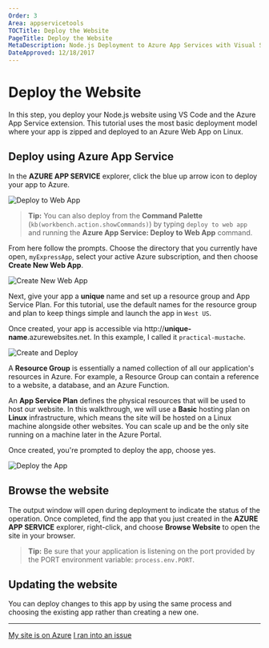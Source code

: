```yaml
---
Order: 3
Area: appservicetools
TOCTitle: Deploy the Website
PageTitle: Deploy the Website
MetaDescription: Node.js Deployment to Azure App Services with Visual Studio Code
DateApproved: 12/18/2017
---
```

# Deploy the Website

In this step, you deploy your Node.js website using VS Code and the Azure App Service extension. This tutorial uses the most basic deployment model where your app is zipped and deployed to an Azure Web App on Linux.

## Deploy using Azure App Service

In the **AZURE APP SERVICE** explorer, click the blue up arrow icon to deploy your app to Azure.

![Deploy to Web App](images/app-service-extension/deploy.png)

> **Tip:** You can also deploy from the **Command Palette** (`kb(workbench.action.showCommands)`) by typing `deploy to web app` and running the **Azure App Service: Deploy to Web App** command.

From here follow the prompts. Choose the directory that you currently have open, `myExpressApp`, select your active Azure subscription, and then choose **Create New Web App**.

![Create New Web App](images/app-service-extension/create-app.png)

Next, give your app a **unique** name and set up a resource group and App Service Plan. For this tutorial, use the default names for the resource group and plan to keep things simple and launch the app in `West US`.

Once created, your app is accessible via http://**unique-name**.azurewebsites.net. In this example, I called it `practical-mustache`.

![Create and Deploy](images/app-service-extension/create.gif)

A **Resource Group** is essentially a named collection of all our application's resources in Azure. For example, a Resource Group can contain a reference to a website, a database, and an Azure Function.

An **App Service Plan** defines the physical resources that will be used to host our website. In this walkthrough, we will use a **Basic** hosting plan on **Linux** infrastructure, which means the site will be hosted on a Linux machine alongside other websites. You can scale up and be the only site running on a machine later in the Azure Portal.

Once created, you're prompted to deploy the app, choose yes.

![Deploy the App](images/app-service-extension/deploy-prompt.png)

## Browse the website

The output window will open during deployment to indicate the status of the operation. Once completed, find the app that you just created in the **AZURE APP SERVICE** explorer, right-click, and choose **Browse Website** to open the site in your browser.

> **Tip:** Be sure that your application is listening on the port provided by the PORT environment variable: `process.env.PORT`.

## Updating the website

You can deploy changes to this app by using the same process and choosing the existing app rather than creating a new one.

----

<a class="tutorial-next-btn" href="/tutorials/app-service-extension/tailing-logs">My site is on Azure</a> <a class="tutorial-feedback-btn" onclick="reportIssue('node-deployment-azureappservice', 'deploy-app')" href="javascript:void(0)">I ran into an issue</a>
